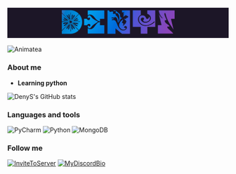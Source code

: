 [![Header](https://github.com/Animatea/Animatea/blob/main/assets/DenyS.gif)]()
<p align=left> <img src=https://komarev.com/ghpvc/?username=Animatea alt=Animatea /> </p>

### **About me**
- **Learning python**

![DenyS's GitHub stats](https://github-readme-stats.vercel.app/api?username=Animatea&bg_color=30,e96443,904e95&title_color=fff&text_color=fff)

### Languages and tools
![PyCharm](https://img.shields.io/badge/-PyCharm-2f3136?style=for-the-badge&logo=PyCharm&logoColor=white)
![Python](https://img.shields.io/badge/-Python-2f3136?style=for-the-badge&logo=Python)
![MongoDB](https://img.shields.io/badge/-MongoDB-2f3136?style=for-the-badge&logo=MongoDB&logoColor=green)

### Follow me
[![InviteToServer](https://img.shields.io/badge/-invite_to_server-2f3136?style=for-the-badge&logo=Discord)](https://discord.com/invite/KKUFRZCt4f)
[![MyDiscordBio](https://img.shields.io/badge/-discord_bio-2f3136?style=for-the-badge&logo=icon)](https://discord.bio/p/1117)
